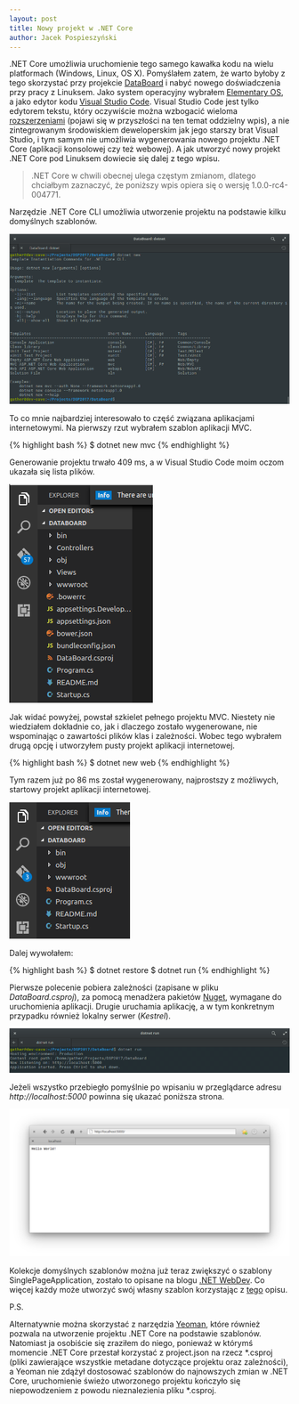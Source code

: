 ```yaml
---
layout: post
title: Nowy projekt w .NET Core
author: Jacek Pospieszyński
---
```


.NET Core umożliwia uruchomienie tego samego kawałka kodu na wielu platformach (Windows, Linux, OS X). Pomyślałem zatem, że warto byłoby z tego skorzystać przy projekcie [DataBoard](https://github.com/pospieszja/DataBoard) i nabyć nowego doświadczenia przy pracy z Linuksem. Jako system operacyjny wybrałem [Elementary OS](https://elementary.io/), a jako edytor kodu [Visual Studio Code](https://code.visualstudio.com/). Visual Studio Code jest tylko edytorem tekstu, który oczywiście można wzbogacić wieloma [rozszerzeniami](https://marketplace.visualstudio.com/vscode) (pojawi się w przyszłości na ten temat oddzielny wpis), a nie zintegrowanym środowiskiem deweloperskim jak jego starszy brat Visual Studio, i tym samym nie umożliwia wygenerowania nowego projektu .NET Core (aplikacji konsolowej czy też webowej). A jak utworzyć nowy projekt .NET Core pod Linuksem dowiecie się dalej z tego wpisu.

<!--more-->

>.NET Core w chwili obecnej ulega częstym zmianom, dlatego chciałbym zaznaczyć, że poniższy wpis opiera się o wersję 1.0.0-rc4-004771.

Narzędzie .NET Core CLI umożliwia utworzenie projektu na podstawie kilku domyślnych szablonów.

![alt text](/assets/2017-03-07-nowy-projekt-net-core/dotnet-new.png "dotnet new")

To co mnie najbardziej interesowało to część związana aplikacjami internetowymi. Na pierwszy rzut wybrałem szablon aplikacji MVC.

{% highlight bash %}
$ dotnet new mvc
{% endhighlight %}

Generowanie projektu trwało 409 ms,  a w Visual Studio Code moim oczom ukazała się lista plików.

![alt text](/assets/2017-03-07-nowy-projekt-net-core/vscode-dotnet-new-mvc.png "vscode dotnet new mvc")

Jak widać powyżej, powstał szkielet pełnego projektu MVC. Niestety nie wiedziałem dokładnie co, jak i dlaczego zostało wygenerowane, nie wspominając o zawartości plików klas i zależności. Wobec tego wybrałem drugą opcję i utworzyłem pusty projekt aplikacji internetowej.

{% highlight bash %}
$ dotnet new web
{% endhighlight %}

Tym razem już po 86 ms został wygenerowany, najprostszy z możliwych, startowy projekt aplikacji internetowej.

![alt text](/assets/2017-03-07-nowy-projekt-net-core/vscode-dotnet-new-web.png "vscode dotnet new web")

Dalej wywołałem:

{% highlight bash %}
$ dotnet restore
$ dotnet run
{% endhighlight %}

Pierwsze polecenie pobiera zależności (zapisane w pliku *DataBoard.csproj*), za pomocą menadżera pakietów [Nuget](https://www.nuget.org/), wymagane do uruchomienia aplikacji. Drugie uruchamia aplikację, a w tym konkretnym przypadku również lokalny serwer (*Kestrel*).

![alt text](/assets/2017-03-07-nowy-projekt-net-core/dotnet-run.png "dotnet run")

Jeżeli wszystko przebiegło pomyślnie po wpisaniu w przeglądarce adresu *http://localhost:5000* powinna się ukazać poniższa strona.

![alt text](/assets/2017-03-07-nowy-projekt-net-core/hello-world.png "hello world")

Kolekcje domyślnych szablonów można już teraz zwiększyć o szablony SinglePageApplication, zostało to opisane na blogu [.NET WebDev](https://blogs.msdn.microsoft.com/webdev/2017/02/14/building-single-page-applications-on-asp-net-core-with-javascriptservices/). Co więcej każdy może utworzyć swój własny szablon korzystając z [tego](https://github.com/dotnet/templating/wiki/%22Runnable-Project%22-Templates) opisu.

P.S.

Alternatywnie można skorzystać z narzędzia [Yeoman](https://docs.microsoft.com/en-us/aspnet/core/client-side/yeoman), które również pozwala na utworzenie projektu .NET Core na podstawie szablonów. Natomiast ja osobiście się zraziłem do niego, ponieważ w którymś momencie .NET Core przestał korzystać z project.json na rzecz *.csproj (pliki zawierające wszystkie metadane dotyczące projektu oraz zależności), a Yeoman nie zdążył dostosować szablonów do najnowszych zmian w .NET Core, uruchomienie świeżo utworzonego projektu kończyło się niepowodzeniem z powodu nieznalezienia pliku *.csproj.